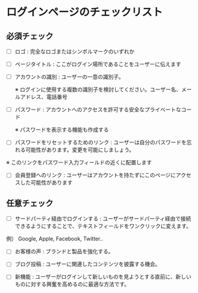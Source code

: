 # ログインページのチェックリスト

## 必須チェック
- [ ] ロゴ : 完全なロゴまたはシンボルマークのいずれか

- [ ] ページタイトル : ここがログイン場所であることをユーザーに伝えます

- [ ] アカウントの識別 : ユーザーの一意の識別子。
  
  ※ ログインに使用する複数の識別子を検討してください。ユーザー名、メールアドレス、電話番号

- [ ] パスワード : アカウントへのアクセスを許可する安全なプライベートなコード
  
  ※ パスワードを表示する機能も作成する

- [ ] パスワードをリセットするためのリンク : ユーザーは自分のパスワードを忘れる可能性があります。変更を可能にしましょう。
  
※ このリンクをパスワード入力フィールドの近くに配置します

- [ ] 会員登録へのリンク : ユーザーはアカウントを持たずにこのページにアクセスした可能性があります

## 任意チェック

- [ ] サードパーティ経由でログインする : ユーザーがサードパーティ経由で接続できるようにすることで、テキストフィールドをワンクリックに変えます。
  
例） Google, Apple, Facebook, Twitter..

- [ ] お客様の声 : ブランドと製品を強化する。

- [ ] ブログ投稿 : ユーザーに関連したコンテンツを披露する機会。

- [ ] 新機能 : ユーザーがログインして新しいものを見ようとする直前に、新しいものに対する興奮を高めるのに最適な方法です。
